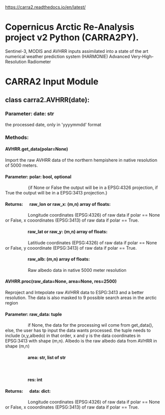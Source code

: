 https://carra2.readthedocs.io/en/latest/



# Copernicus Arctic Re-Analysis project v2 Python (CARRA2PY).
Sentinel-3, MODIS and AVHRR inputs assimilated into a state of the art numerical weather prediction system (HARMONIE)
Advanced Very-High-Resolution Radiometer
# CARRA2 Input Module

## class carra2.AVHRR(date):
### Parameter: date: str
the processed date, only in 'yyyymmdd' format

### Methods:

#### AVHRR.get_data(polar=None)

Import the raw AVHRR data of the northern hempishere in native resolution of 5000 meters.

#### Parameter: polar: bool, optional
&emsp;&emsp;&emsp;&emsp;&emsp;   {if None or False the output will be in a EPSG:4326 projection, if True the output will be in a EPSG:3413 projection.}

#### Returns:&emsp;&nbsp;&nbsp;raw_lon or raw_x: (m,n) array of floats: 

&emsp;&emsp;&emsp;&emsp;&emsp; Longitude coordinates (EPSG:4326) of raw data if polar == None or False, x cooordinates (EPSG:3413) of raw data if polar == True.
#### &emsp;&emsp;&emsp;&emsp;&emsp; raw_lat or raw_y: (m,n) array of floats:

&emsp;&emsp;&emsp;&emsp;&emsp; Latitiude coordinates (EPSG:4326) of raw data if polar == None or False, y cooordinate (EPSG:3413) of raw data if polar == True.

#### &emsp;&emsp;&emsp;&emsp;&emsp; raw_alb: (m,n) array of floats:

&emsp;&emsp;&emsp;&emsp;&emsp; Raw albedo data in native 5000 meter resolution


#### AVHRR.proc(raw_data=None, area=None, res=2500)

Reproject and Intepolate raw AVHRR data to ESPG:3413 and a better resolution.
The data is also masked to 9 possible search areas in the arctic region

#### Parameter: raw_data: tuple
&emsp;&emsp;&emsp;&emsp;&emsp;   if None, the data for the processing wil come from get_data(), else, the user has tp input the data wants processed. the tuple needs to include (x,y,albedo) in that order, x and y is the data coordinates in EPSG:3413 with shape (m,n). Albedo is the raw albedo data from AVHRR in shape (m,n)  
 
#### &emsp;&emsp;&emsp;&emsp;&emsp;  area: str, list of str
&emsp;&emsp;&emsp;&emsp;&emsp; 

#### &emsp;&emsp;&emsp;&emsp;&emsp;  res: int

 
#### Returns:&emsp;&nbsp;&nbsp;data: dict: 

&emsp;&emsp;&emsp;&emsp;&emsp; Longitude coordinates (EPSG:4326) of raw data if polar == None or False, x cooordinates (EPSG:3413) of raw data if polar == True.




